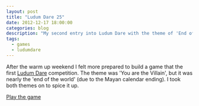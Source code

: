 ```yaml
---
layout: post
title: "Ludum Dare 25"
date: 2012-12-17 18:00:00
categories: blog
description: "My second entry into Ludum Dare with the theme of 'End of the World'"
tags:
  - games
  - ludumdare
---
```


After the warm up weekend I felt more prepared to build a game that the first [Ludum Dare][ludum] competition. The theme was 'You are the Villain', but it was nearly the 'end of the world' (due to the Mayan calendar ending). I took both themes on to spice it up.

[Play the game][entry]

[ludum]:  http://www.ludumdare.com/compo/
[entry]:  http://www.ludumdare.com/compo/ludum-dare-25/?action=preview&uid=14756
